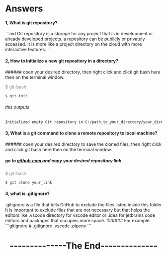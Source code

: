 # Answers

<h4>1, What is git repository?</h4>
```md
Git repository is a storage for any project that is in development or already developed projects.
a repository can be publicly or privately accessed. It is more like a project directory on the cloud with more interactive
features.
```
<h4>2, How to initialize a new git repository in a directory?</h4>
###### open your desired directory, then right click and click git bash here then on the terminal window.
<p style="opacity:0.5">$ git-bash</p>

```bash
$ git init
```
###### this outputs
```md
Initialized empty Git repository in C:/path_to_your_directory/your_directory_name.git/
```
<h4>3, What is a git command to clone a remote repository to local machine?</h4>
###### open your desired directory to save the cloned files, then right click and click git bash here then on the terminal window.
<h5>go to <a href="https://github.com"> github.com </a> and copy your desired repository link</h5>
<p style="opacity:0.5">$ git-bash</p>

```bash
$ git clone your_link
```
<h4>4, what is .gitignore?</h4>
.gitignore is a file that tells GitHub to exclude the files listed inside this folder It is important to exclude files 
that are not necessary but that helps the editors like .vscode directory for vscode editor
or .idea for jetbrains code editors and packages that occupies more space.
###### For example: 
```gitignore
# .gitignore
.vscode
.pipenv
```
<h1 style="text-align:center">--------------The End--------------</h1>
